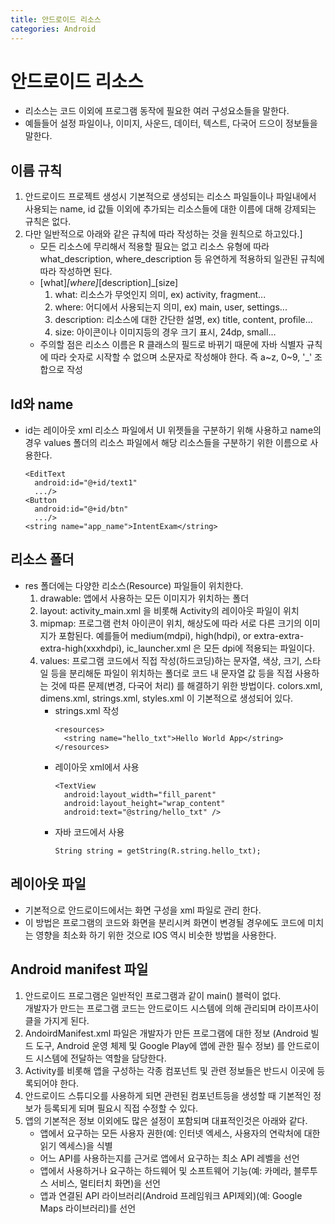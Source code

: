 ```yaml
---
title: 안드로이드 리소스
categories: Android
---
```

# 안드로이드 리소스
- 리소스는 코드 이외에 프로그램 동작에 필요한 여러 구성요소들을 말한다.
- 예들들어 설정 파일이나, 이미지, 사운드, 데이터, 텍스트, 다국어 드으이 정보들을 말한다.

## 이름 규칙
1. 안드로이드 프로젝트 생성시 기본적으로 생성되는 리소스 파일들이나 파일내에서 사용되는 name, id 값들 이외에 추가되는 리소스들에 대한 이름에 대해 강제되는 규칙은 없다.
2. 다만 일반적으로 아래와 같은 규칙에 따라 작성하는 것을 원칙으로 하고있다.]
    - 모든 리소스에 무리해서 적용할 필요는 없고 리소스 유형에 따라 what_description, where_description 등 유연하게 적용하되 일관된 규칙에 따라 작성하면 된다.
    - [what]_[where]_[description]_[size]
      1. what: 리소스가 무엇인지 의미, ex) activity, fragment...
      2. where: 어디에서 사용되는지 의미, ex) main, user, settings...
      3. description: 리소스에 대한 간단한 설명, ex) title, content, profile...
      4. size: 아이콘이나 이미지등의 경우 크기 표시, 24dp, small...
    - 주의할 점은 리소스 이름은 R 클래스의 필드로 바뀌기 때문에 자바 식별자 규칙에 따라 숫자로 시작할 수 없으며 소문자로 작성해야 한다. 즉 a~z, 0~9, '_' 조합으로 작성
    
## Id와 name
- id는 레이아웃 xml 리소스 파일에서 UI 위젯들을 구분하기 위해 사용하고 name의 경우 values 폴더의 리소스 파일에서 해당 리소스들을 구분하기 위한 이름으로 사용한다.
  ```
  <EditText
    android:id="@+id/text1"
    .../>
  <Button
    android:id="@+id/btn"
    .../>
  <string name="app_name">IntentExam</string>
  ```
## 리소스 폴더
- res 폴더에는 다양한 리소스(Resource) 파일들이 위치한다.
  1. drawable: 앱에서 사용하는 모든 이미지가 위치하는 폴더
  2. layout: activity_main.xml 을 비롯해 Activity의 레이아웃 파일이 위치
  3. mipmap: 프로그램 런처 아이콘이 위치, 해상도에 따라 서로 다른 크기의 이미지가 포함된다. 예를들어 medium(mdpi), high(hdpi), or extra-extra-extra-high(xxxhdpi), ic_launcher.xml 은 모든 dpi에 적용되는 파일이다.
  4. values: 프로그램 코드에서 직접 작성(하드코딩)하는 문자열, 색상, 크기, 스타일 등을 분리해둔 파일이 위치하는 폴더로 코드 내 문자열 값 등을 직접 사용하는 것에 따른 문제(변경, 다국어 처리) 를 해결하기 위한 방법이다. colors.xml, dimens.xml, strings.xml, styles.xml 이 기본적으로 생성되어 있다.
      - strings.xml 작성
        ```
        <resources>
          <string name="hello_txt">Hello World App</string>
        </resources>
        ```
      - 레이아웃 xml에서 사용
        ```
        <TextView
          android:layout_width="fill_parent"
          android:layout_height="wrap_content"
          android:text="@string/hello_txt" />
        ```
      - 자바 코드에서 사용
        ```
        String string = getString(R.string.hello_txt);
        ```
## 레이아웃 파일
- 기본적으로 안드로이드에서는 화면 구성을 xml 파일로 관리 한다.
- 이 방법은 프로그램의 코드와 화면을 분리시켜 화면이 변경될 경우에도 코드에 미치는 영향을 최소화 하기 위한 것으로 IOS 역시 비슷한 방법을 사용한다.

## Android manifest 파일
1. 안드로이드 프로그램은 일반적인 프로그램과 같이 main() 블럭이 없다. <br> 개발자가 만드는 프로그램 코드는 안드로이드 시스템에 의해 관리되며 라이프사이클을 가지게 된다.
2. AndoirdManifest.xml 파일은 개발자가 만든 프로그램에 대한 정보 (Android 빌드 도구, Android 운영 체제 및 Google Play에 앱에 관한 필수 정보) 를 안드로이드 시스템에 전달하는 역할을 담당한다.
3. Activity를 비롯해 앱을 구성하는 각종 컴포넌트 및 관련 정보들은 반드시 이곳에 등록되어야 한다.
4. 안드로이드 스튜디오를 사용하게 되면 관련된 컴포넌트등을 생성할 때 기본적인 정보가 등록되게 되며 필요시 직접 수정할 수 있다.
5. 앱의 기본적은 정보 이외에도 많은 설정이 포함되며 대표적인것은 아래와 같다.
    - 앱에서 요구하는 모든 사용자 권한(예: 인터넷 엑세스, 사용자의 연락처에 대한 읽기 엑세스)을 식별
    - 어느 API를 사용하는지를 근거로 앱에서 요구하는 최소 API 레벨을 선언
    - 앱에서 사용하거나 요구하는 하드웨어 및 소프트웨어 기능(예: 카메라, 블루투스 서비스, 멀티터치 화면)을 선언
    - 앱과 연결된 API 라이브러리(Android 프레임워크 API제외)(예: Google Maps 라이브러리)를 선언

